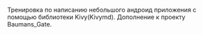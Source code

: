 Тренировка по написанию небольшого андроид приложения с помощью библиотеки Kivy(Kivymd). Дополнение к проекту Baumans_Gate.
